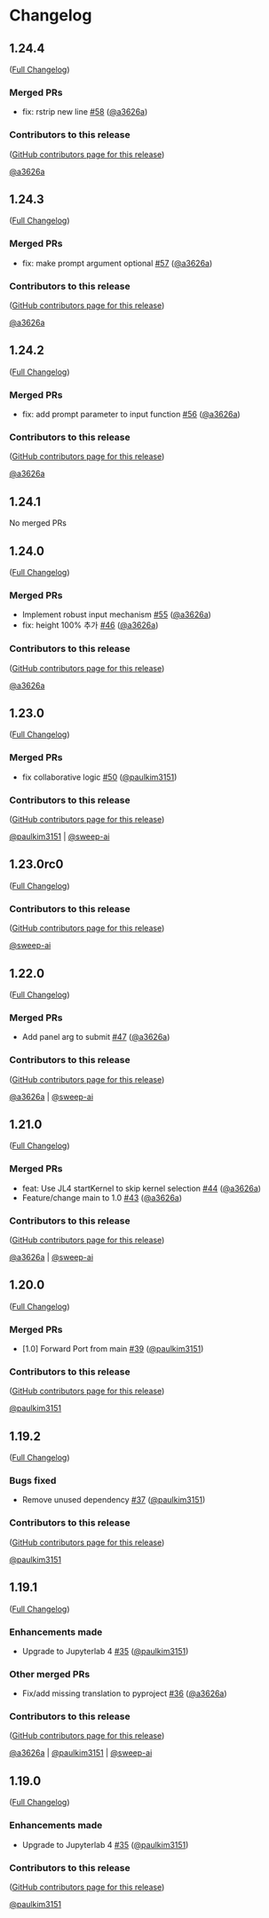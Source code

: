 # Changelog

<!-- <START NEW CHANGELOG ENTRY> -->

## 1.24.4

([Full Changelog](https://github.com/team-monolith-product/jupyterlab-judge/compare/v1.24.3...5364c40d9549fb4817110ffe9c841f46209c18ee))

### Merged PRs

- fix: rstrip new line [#58](https://github.com/team-monolith-product/jupyterlab-judge/pull/58) ([@a3626a](https://github.com/a3626a))

### Contributors to this release

([GitHub contributors page for this release](https://github.com/team-monolith-product/jupyterlab-judge/graphs/contributors?from=2024-04-08&to=2024-04-13&type=c))

[@a3626a](https://github.com/search?q=repo%3Ateam-monolith-product%2Fjupyterlab-judge+involves%3Aa3626a+updated%3A2024-04-08..2024-04-13&type=Issues)

<!-- <END NEW CHANGELOG ENTRY> -->

## 1.24.3

([Full Changelog](https://github.com/team-monolith-product/jupyterlab-judge/compare/v1.24.2...668b1d002a29e4df3e7d9edf181841088dd27f09))

### Merged PRs

- fix: make prompt argument optional [#57](https://github.com/team-monolith-product/jupyterlab-judge/pull/57) ([@a3626a](https://github.com/a3626a))

### Contributors to this release

([GitHub contributors page for this release](https://github.com/team-monolith-product/jupyterlab-judge/graphs/contributors?from=2024-04-08&to=2024-04-08&type=c))

[@a3626a](https://github.com/search?q=repo%3Ateam-monolith-product%2Fjupyterlab-judge+involves%3Aa3626a+updated%3A2024-04-08..2024-04-08&type=Issues)

## 1.24.2

([Full Changelog](https://github.com/team-monolith-product/jupyterlab-judge/compare/v1.24.1...bb8c572290dcd744d538cf09d98459c85bdbd4ac))

### Merged PRs

- fix: add prompt parameter to input function [#56](https://github.com/team-monolith-product/jupyterlab-judge/pull/56) ([@a3626a](https://github.com/a3626a))

### Contributors to this release

([GitHub contributors page for this release](https://github.com/team-monolith-product/jupyterlab-judge/graphs/contributors?from=2024-04-05&to=2024-04-08&type=c))

[@a3626a](https://github.com/search?q=repo%3Ateam-monolith-product%2Fjupyterlab-judge+involves%3Aa3626a+updated%3A2024-04-05..2024-04-08&type=Issues)

## 1.24.1

No merged PRs

## 1.24.0

([Full Changelog](https://github.com/team-monolith-product/jupyterlab-judge/compare/v1.23.0...79c3c0c4960119fb18d7d5af68ab1734edb4d1d6))

### Merged PRs

- Implement robust input mechanism [#55](https://github.com/team-monolith-product/jupyterlab-judge/pull/55) ([@a3626a](https://github.com/a3626a))
- fix: height 100% 추가 [#46](https://github.com/team-monolith-product/jupyterlab-judge/pull/46) ([@a3626a](https://github.com/a3626a))

### Contributors to this release

([GitHub contributors page for this release](https://github.com/team-monolith-product/jupyterlab-judge/graphs/contributors?from=2024-01-29&to=2024-04-05&type=c))

[@a3626a](https://github.com/search?q=repo%3Ateam-monolith-product%2Fjupyterlab-judge+involves%3Aa3626a+updated%3A2024-01-29..2024-04-05&type=Issues)

## 1.23.0

([Full Changelog](https://github.com/team-monolith-product/jupyterlab-judge/compare/v1.23.0rc0...e2e16a5d26c010a51241cbada5cbc23a5030bfa2))

### Merged PRs

- fix collaborative logic [#50](https://github.com/team-monolith-product/jupyterlab-judge/pull/50) ([@paulkim3151](https://github.com/paulkim3151))

### Contributors to this release

([GitHub contributors page for this release](https://github.com/team-monolith-product/jupyterlab-judge/graphs/contributors?from=2024-01-29&to=2024-01-29&type=c))

[@paulkim3151](https://github.com/search?q=repo%3Ateam-monolith-product%2Fjupyterlab-judge+involves%3Apaulkim3151+updated%3A2024-01-29..2024-01-29&type=Issues) | [@sweep-ai](https://github.com/search?q=repo%3Ateam-monolith-product%2Fjupyterlab-judge+involves%3Asweep-ai+updated%3A2024-01-29..2024-01-29&type=Issues)

## 1.23.0rc0

([Full Changelog](https://github.com/team-monolith-product/jupyterlab-judge/compare/v1.22.0))

### Contributors to this release

([GitHub contributors page for this release](https://github.com/team-monolith-product/jupyterlab-judge/graphs/contributors?from=2024-01-29&to=2024-01-29&type=c))

[@sweep-ai](https://github.com/search?q=repo%3Ateam-monolith-product%2Fjupyterlab-judge+involves%3Asweep-ai+updated%3A2024-01-29..2024-01-29&type=Issues)

## 1.22.0

([Full Changelog](https://github.com/team-monolith-product/jupyterlab-judge/compare/v1.21.0...ecaba1ccf106d138c3df7864fc9be9d1e81d9f81))

### Merged PRs

- Add panel arg to submit [#47](https://github.com/team-monolith-product/jupyterlab-judge/pull/47) ([@a3626a](https://github.com/a3626a))

### Contributors to this release

([GitHub contributors page for this release](https://github.com/team-monolith-product/jupyterlab-judge/graphs/contributors?from=2023-12-12&to=2024-01-29&type=c))

[@a3626a](https://github.com/search?q=repo%3Ateam-monolith-product%2Fjupyterlab-judge+involves%3Aa3626a+updated%3A2023-12-12..2024-01-29&type=Issues) | [@sweep-ai](https://github.com/search?q=repo%3Ateam-monolith-product%2Fjupyterlab-judge+involves%3Asweep-ai+updated%3A2023-12-12..2024-01-29&type=Issues)

## 1.21.0

([Full Changelog](https://github.com/team-monolith-product/jupyterlab-judge/compare/v1.20.0...b324971d64d73a8843a21f2e764d97ccb8f47b89))

### Merged PRs

- feat: Use JL4 startKernel to skip kernel selection [#44](https://github.com/team-monolith-product/jupyterlab-judge/pull/44) ([@a3626a](https://github.com/a3626a))
- Feature/change main to 1.0 [#43](https://github.com/team-monolith-product/jupyterlab-judge/pull/43) ([@a3626a](https://github.com/a3626a))

### Contributors to this release

([GitHub contributors page for this release](https://github.com/team-monolith-product/jupyterlab-judge/graphs/contributors?from=2023-11-24&to=2023-12-12&type=c))

[@a3626a](https://github.com/search?q=repo%3Ateam-monolith-product%2Fjupyterlab-judge+involves%3Aa3626a+updated%3A2023-11-24..2023-12-12&type=Issues) | [@sweep-ai](https://github.com/search?q=repo%3Ateam-monolith-product%2Fjupyterlab-judge+involves%3Asweep-ai+updated%3A2023-11-24..2023-12-12&type=Issues)

## 1.20.0

([Full Changelog](https://github.com/team-monolith-product/jupyterlab-judge/compare/v0.20.0...54a15bd2ffa31acffb9826e5bffc79edca038934))

### Merged PRs

- \[1.0\] Forward Port from main [#39](https://github.com/team-monolith-product/jupyterlab-judge/pull/39) ([@paulkim3151](https://github.com/paulkim3151))

### Contributors to this release

([GitHub contributors page for this release](https://github.com/team-monolith-product/jupyterlab-judge/graphs/contributors?from=2023-11-24&to=2023-11-24&type=c))

[@paulkim3151](https://github.com/search?q=repo%3Ateam-monolith-product%2Fjupyterlab-judge+involves%3Apaulkim3151+updated%3A2023-11-24..2023-11-24&type=Issues)

## 1.19.2

([Full Changelog](https://github.com/team-monolith-product/jupyterlab-judge/compare/v1.19.1...d7bf1fbc86c8defefaed7fde160b8c5c42136d69))

### Bugs fixed

- Remove unused dependency [#37](https://github.com/team-monolith-product/jupyterlab-judge/pull/37) ([@paulkim3151](https://github.com/paulkim3151))

### Contributors to this release

([GitHub contributors page for this release](https://github.com/team-monolith-product/jupyterlab-judge/graphs/contributors?from=2023-11-07&to=2023-11-10&type=c))

[@paulkim3151](https://github.com/search?q=repo%3Ateam-monolith-product%2Fjupyterlab-judge+involves%3Apaulkim3151+updated%3A2023-11-07..2023-11-10&type=Issues)

## 1.19.1

([Full Changelog](https://github.com/team-monolith-product/jupyterlab-judge/compare/v1.19.0...3ff9bc811c3e36c2675aebebec3c55e7a025db84))

### Enhancements made

- Upgrade to Jupyterlab 4 [#35](https://github.com/team-monolith-product/jupyterlab-judge/pull/35) ([@paulkim3151](https://github.com/paulkim3151))

### Other merged PRs

- Fix/add missing translation to pyproject [#36](https://github.com/team-monolith-product/jupyterlab-judge/pull/36) ([@a3626a](https://github.com/a3626a))

### Contributors to this release

([GitHub contributors page for this release](https://github.com/team-monolith-product/jupyterlab-judge/graphs/contributors?from=2023-10-30&to=2023-11-07&type=c))

[@a3626a](https://github.com/search?q=repo%3Ateam-monolith-product%2Fjupyterlab-judge+involves%3Aa3626a+updated%3A2023-10-30..2023-11-07&type=Issues) | [@paulkim3151](https://github.com/search?q=repo%3Ateam-monolith-product%2Fjupyterlab-judge+involves%3Apaulkim3151+updated%3A2023-10-30..2023-11-07&type=Issues) | [@sweep-ai](https://github.com/search?q=repo%3Ateam-monolith-product%2Fjupyterlab-judge+involves%3Asweep-ai+updated%3A2023-10-30..2023-11-07&type=Issues)

## 1.19.0

([Full Changelog](https://github.com/team-monolith-product/jupyterlab-judge/compare/v0.19.0...e6933b580707195af044d4c87f7e685e44cc0987))

### Enhancements made

- Upgrade to Jupyterlab 4 [#35](https://github.com/team-monolith-product/jupyterlab-judge/pull/35) ([@paulkim3151](https://github.com/paulkim3151))

### Contributors to this release

([GitHub contributors page for this release](https://github.com/team-monolith-product/jupyterlab-judge/graphs/contributors?from=2023-10-10&to=2023-10-31&type=c))

[@paulkim3151](https://github.com/search?q=repo%3Ateam-monolith-product%2Fjupyterlab-judge+involves%3Apaulkim3151+updated%3A2023-10-10..2023-10-31&type=Issues)
